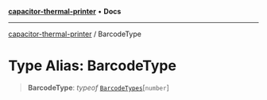 [**capacitor-thermal-printer**](../README.md) • **Docs**

***

[capacitor-thermal-printer](../README.md) / BarcodeType

# Type Alias: BarcodeType

> **BarcodeType**: *typeof* [`BarcodeTypes`](../variables/BarcodeTypes.md)\[`number`\]
